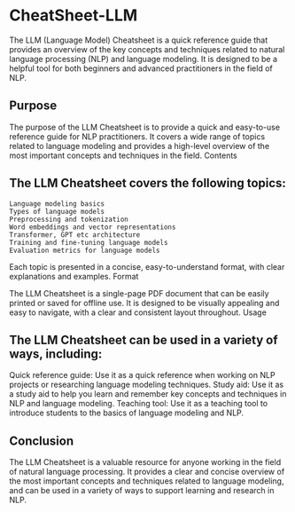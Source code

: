 # CheatSheet-LLM

The LLM (Language Model) Cheatsheet is a quick reference guide that provides an overview of the key concepts and techniques related to natural language processing (NLP) and language modeling. It is designed to be a helpful tool for both beginners and advanced practitioners in the field of NLP.


## Purpose

The purpose of the LLM Cheatsheet is to provide a quick and easy-to-use reference guide for NLP practitioners. It covers a wide range of topics related to language modeling and provides a high-level overview of the most important concepts and techniques in the field.
Contents

## The LLM Cheatsheet covers the following topics:

    Language modeling basics
    Types of language models
    Preprocessing and tokenization
    Word embeddings and vector representations
    Transformer, GPT etc architecture
    Training and fine-tuning language models
    Evaluation metrics for language models

Each topic is presented in a concise, easy-to-understand format, with clear explanations and examples.
Format

The LLM Cheatsheet is a single-page PDF document that can be easily printed or saved for offline use. It is designed to be visually appealing and easy to navigate, with a clear and consistent layout throughout.
Usage

## The LLM Cheatsheet can be used in a variety of ways, including:

Quick reference guide: Use it as a quick reference when working on NLP projects or researching language modeling techniques.
Study aid: Use it as a study aid to help you learn and remember key concepts and techniques in NLP and language modeling.
Teaching tool: Use it as a teaching tool to introduce students to the basics of language modeling and NLP.

## Conclusion

The LLM Cheatsheet is a valuable resource for anyone working in the field of natural language processing. It provides a clear and concise overview of the most important concepts and techniques related to language modeling, and can be used in a variety of ways to support learning and research in NLP.

